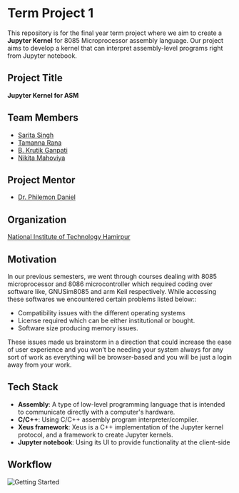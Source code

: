 # Term Project 1

This repository is for the final year term project where we aim to create a **Jupyter Kernel** for 8085 Microprocessor assembly language. Our project aims to develop a kernel that can interpret assembly-level programs right from Jupyter notebook.

## Project Title

**Jupyter Kernel for ASM**

## Team Members

- [Sarita Singh](https://github.com/itssingh)
- [Tamanna Rana](https://github.com/TamannaRana123)
- [B. Krutik Ganpati](https://github.com/13KFossil)
- [Nikita Mahoviya](https://github.com/nikitamahoviya)

## Project Mentor

- [Dr. Philemon Daniel](https://github.com/phildani7)

## Organization

[National Institute of Technology Hamirpur](https://nith.ac.in/)

## Motivation

In our previous semesters, we went through courses dealing with 8085 microprocessor and 8086 microcontroller which required coding over software like, GNUSim8085 and arm Keil respectively. While accessing these softwares we encountered certain problems listed below::
- Compatibility issues with the different operating systems  
- License required which can be either institutional or bought.
- Software size producing memory issues. 

These issues made us brainstorm in a direction that could increase the ease of user experience and you won’t be needing your system always for any sort of work as everything will be browser-based and you will be just a login away from your work.

## Tech Stack

- **Assembly**: A type of low-level programming language that is intended to communicate directly with a computer's hardware.
- **C/C++**: Using C/C++ assembly program interpreter/compiler.
- **Xeus framework**: Xeus is a C++ implementation of the Jupyter kernel protocol, and a framework to create Jupyter kernels.
- **Jupyter notebook**: Using its UI to provide functionality at the client-side

## Workflow

![Getting Started](images/workflow.jpeg)
